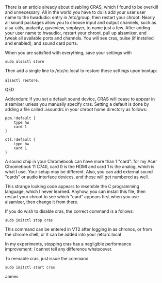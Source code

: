 There is an article already about disabling CRAS, which I found to be overkill and unnecessary. All in the world you have to do is add your user user name to the hwadudio: entry in /etc/group, then restart your chroot. Nearly all sound packages allow you to choose input and output channels, such as alsa-utils, audacity, guvcview, smplayer, to name just a few. After adding your user name to hwaudio:, restart your chroot, pull up alsamixer, and tweak all available ports and channels. You will see cras, pulse (if installed and enabled), and sound card ports.

When you are satisfied with everything, save your settings with

`sudo alsactl store`

Then add a single line to /etc/rc.local to restore these settings upon bootup:

`alsactl restore`.

QED

Addendum: If you set a default sound device, CRAS will cease to appear in alsamixer unless you manually specify cras. Setting a default is done by adding a file called .asoundrc in your chroot home directory as follows:

    pcm.!default {
        type hw
        card 1
    }
    
    ctl.!default {
        type hw
        card 1
    }

A sound chip in your Chromebook can have more than 1 "card": for my Acer Chromebook 11 C740, card 0 is the HDMI and card 1 is the analog, which is what I use. Your setup may be different. Also, you can add external sound "cards" or audio interface devices, and these will get numbered as well.

This strange looking code appears to resemble the C programming language, which I never learned. Anyhow, you can install this file, then restart your chroot to see which "card" appears first when you use alsamixer, then change it from there.

If you do wish to disable cras, the correct command is a follows:

`sudo initctl stop cras`

This command can be entered in VT2 after logging in as chronos, or from the chrome shell, or it can be added into your /etc/rc.local

In my experiments, stopping cras has a negligible performance improvement: I cannot tell any difference whatsoever.

To reenable cras, just issue the command

`sudo initctl start cras`

James